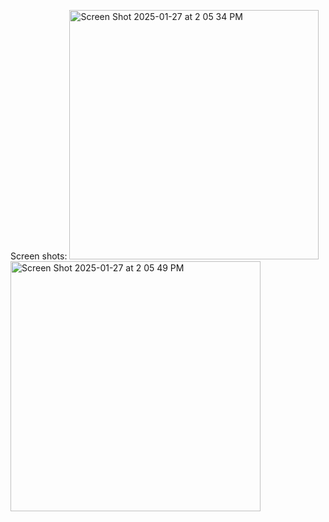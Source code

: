 Screen shots:
<img width="399" alt="Screen Shot 2025-01-27 at 2 05 34 PM" src="https://github.com/user-attachments/assets/05462f46-c9f3-48c9-867d-7ea9a1f7e635" />
<img width="400" alt="Screen Shot 2025-01-27 at 2 05 49 PM" src="https://github.com/user-attachments/assets/8e70f8ef-373d-4375-854f-007b646aa35d" />
